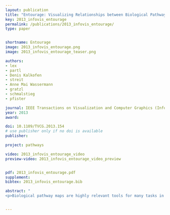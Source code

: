 ```yaml
---
layout: publication
title: "Entourage: Visualizing Relationships between Biological Pathways using Contextual Subsets"
key: 2013_infovis_entourage
permalink: /publications/2013_infovis_entourage/
type: paper


shortname: Entourage
image: 2013_infovis_entourage.png
image: 2013_infovis_entourage_teaser.png

authors:
- lex
- partl
- Denis Kalkofen
- streit
- Anne Mai Wassermann
- gratzl
- schmalstieg
- pfister

journal: IEEE Transactions on Visualization and Computer Graphics (InfoVis '13), 19(12), pp. 2536–2545
year: 2013
award:

doi: 10.1109/TVCG.2013.154
# use publisher only if no doi is available
publisher: 

project: pathways

video: 2013_infovis_entourage_video
preview-video: 2013_infovis_entourage_video_preview


pdf: 2013_infovis_entourage.pdf
supplement:
bibtex: 2013_infovis_entourage.bib

abstract: "
<p>Biological pathway maps are highly relevant tools for many tasks in molecular biology. They reduce the complexity of the overall biological network by partitioning it into smaller manageable parts. While this reduction of complexity is their biggest strength, it is, at the same time, their biggest weakness. By removing what is deemed not important for the primary function of the pathway, biologists lose the ability to follow and understand cross-talks between pathways. Considering these cross-talks is, however, critical in many analysis scenarios, such as judging effects of drugs. In this paper we introduce Entourage, a novel visualization technique that provides contextual information lost due to the artificial partitioning of the biological network, but at the same time limits the presented information to what is relevant to the analyst’s task. We use one pathway map as the focus of an analysis and allow a larger set of contextual pathways. For these context pathways we only show the contextual subsets, i.e., the parts of the graph that are relevant to a selection. Entourage suggests related pathways based on similarities and highlights parts of a pathway that are interesting in terms of mapped experimental data. We visualize interdependencies between pathways using stubs of visual links, which we found effective yet not obtrusive. By combining this approach with visualization of experimental data, we can provide domain experts with a highly valuable tool. We demonstrate the utility of Entourage with case studies conducted with a biochemist who researches the effects of drugs on pathways. We show that the technique is well suited to investigate interdependencies between pathways and to analyze, understand, and predict the effect that drugs have on different cell types.</p>"


---
```

